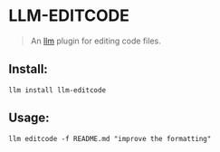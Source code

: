 # LLM-EDITCODE

> An [llm](https://llm.datasette.io/en/stable/) plugin for editing code files.

## Install:

```
llm install llm-editcode
```

## Usage:

```
llm editcode -f README.md "improve the formatting"
```
